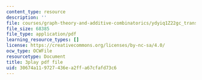```yaml
---
content_type: resource
description: ''
file: courses/graph-theory-and-additive-combinatorics/ydyiq1Z22gc_transcript.pdf
file_size: 68385
file_type: application/pdf
learning_resource_types: []
license: https://creativecommons.org/licenses/by-nc-sa/4.0/
ocw_type: OCWFile
resourcetype: Document
title: 3play pdf file
uid: 30674a11-9727-436e-a2ff-a67cfafd73c6
---
```


